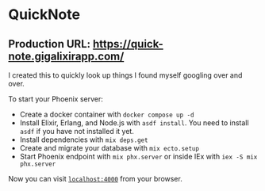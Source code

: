 # QuickNote

## Production URL: https://quick-note.gigalixirapp.com/

I created this to quickly look up things I found myself googling over and over.

To start your Phoenix server:
  * Create a docker container with `docker compose up -d`
  * Install Elixir, Erlang, and Node.js with `asdf install`. You need to install `asdf` if you have not installed it yet.
  * Install dependencies with `mix deps.get`
  * Create and migrate your database with `mix ecto.setup`
  * Start Phoenix endpoint with `mix phx.server` or inside IEx with `iex -S mix phx.server`

Now you can visit [`localhost:4000`](http://localhost:4000) from your browser.

